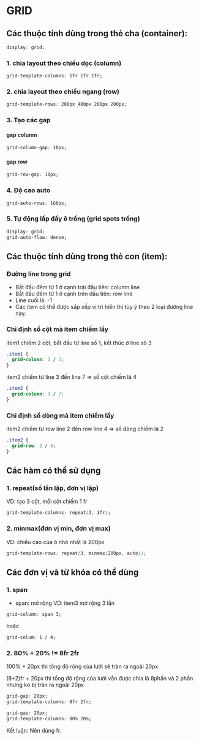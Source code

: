 # GRID

## Các thuộc tính dùng trong thẻ cha (container):

```css
display: grid;
```

### 1. chia layout theo chiều dọc (column)

```css
grid-template-columns: 1fr 1fr 1fr;
```

### 2. chia layout theo chiều ngang (row)

```css
grid-template-rows: 200px 400px 200px 200px;
```

### 3. Tạo các gap

#### gap column

```css
grid-column-gap: 10px;
```

#### gap row

```css
grid-row-gap: 10px;
```

### 4. Độ cao auto

```css
grid-auto-rows: 160px;
```

### 5. Tự động lấp đầy ô trống (grid spots trống)

```css
display: grid;
grid-auto-flow: dense;
```

## Các thuộc tính dùng trong thẻ con (item):

### Đường line trong grid

- Bắt đầu đếm từ 1 ở cạnh trái đầu tiên: column line
- Bắt đầu đếm từ 1 ở cạnh trên đầu tiên: row line
- Line cuối là: -1
- Các item có thể được sắp xếp vị trí hiển thị tùy ý theo 2 loại đường line này.

### Chỉ định số cột mà item chiếm lấy

item1 chiếm 2 cột, bắt đầu từ line số 1, kết thúc ở line số 3

```css
.item1 {
  grid-column: 1 / 3;
}
```

item2 chiếm từ line 3 đến line 7 => số cột chiếm là 4

```css
.item2 {
  grid-column: 3 / 7;
}
```

### Chỉ định số dòng mà item chiếm lấy

item2 chiếm từ row line 2 đến row line 4 => số dòng chiếm là 2

```css
.item2 {
  grid-row: 2 / 4;
}
```

## Các hàm có thể sử dụng

### 1. repeat(số lần lặp, đơn vị lặp)

VD: tạo 3 cột, mỗi cột chiếm 1 fr

```css
grid-template-columns: repeat(3, 1fr);
```

### 2. minmax(đơn vị min, đơn vị max)

VD: chiều cao của ô nhỏ nhất là 200px

```css
grid-template-rows: repeat(3, minmax(200px, auto));
```

## Các đơn vị và từ khóa có thể dùng

### 1. span

- span: mở rộng
  VD: item3 mở rộng 3 lần

```css
grid-column: span 3;
```

hoặc

```css
grid-colum: 1 / 4;
```

### 2. 80% + 20% != 8fr 2fr

100% + 20px thì tổng độ rộng của lưới sẽ tràn ra ngoài 20px

(8+2)fr + 20px thì tổng độ rộng của lưới vẫn được chia là 8phần và 2 phần nhưng ko bị tràn ra ngoài 20px

```css
grid-gap: 20px;
grid-template-columns: 8fr 2fr;
```

```css
grid-gap: 20px;
grid-template-columns: 80% 20%;
```

Kết luận: Nên dùng fr.
